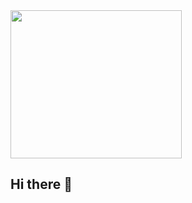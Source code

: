 <img width="274" height="237" src="https://www.pinclipart.com/picdir/big/571-5718081_gopher-clip-art-png-clipart.png">


## Hi there 👋
